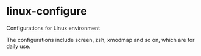 # linux-configure
Configurations for Linux environment

The configurations include screen, zsh, xmodmap and so on, which are for daily use.

